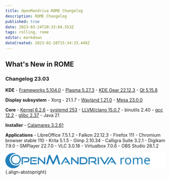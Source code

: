 ```yaml
---
title: OpenMandriva ROME Changelog
description: ROME Changelog
published: true
date: 2023-03-24T20:33:04.553Z
tags: rolling, rome
editor: markdown
dateCreated: 2023-02-28T15:34:33.449Z
---
```


## What's New in ROME
### Changelog 23.03

**KDE**
\- [Frameworks 5.104.0](https://kde.org/announcements/frameworks/5/5.104.0)
\- [Plasma 5.27.3](https://kde.org/announcements/plasma/5/5.27.3)
\- [KDE Gear 22.12.3](https://kde.org/announcements/gear/22.12.3)
\- [Qt 5.15.8](https://www.qt.io)
<br>

**Display subsystem**
\- Xorg - 21.1.7
\- [Wayland 1.21.0](https://wayland.freedesktop.org/releases.html)
\- [Mesa 23.0.0](http://www.mesa3d.org/)
<br>

**Core**
\- [Kernel 6.2.6](https://www.kernel.org/)
\- [systemd 253](https://www.freedesktop.org/wiki/Software/systemd/)
\- [LLVM/clang 15.0.7](http://llvm.org/)
\- binutils 2.40
\- [gcc 12.2](https://gcc.gnu.org/)
\- [glibc 2.37](http://www.gnu.org/software/libc/)
\- Java 21
<br>

**Installer**
\- [Calamares 3.2.61](https://calamares.io)
<br>

**Applications**
\- LibreOffice 7.5.1.2
\- Falkon 22.12.3
\- Firefox 111
\- Chromium browser stable 110
\- Krita 5.1.5
\- Gimp 2.10.34
\- Calligra Suite 3.2.1
\- Digikam 7.9.0
\- SMPlayer 22.7.0
\- VLC 3.0.18
\- Virtualbox 7.0.6
\- OBS Studio 28.1.2
<br>

![header-tr-omrome.svg](/assets/header-tr-omrome.svg){.align-abstopright}